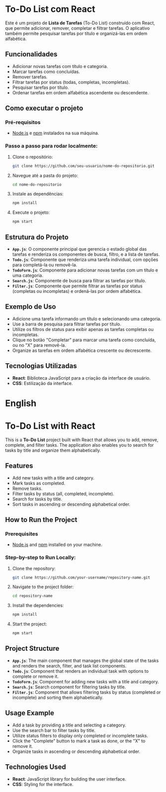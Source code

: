 # To-Do List com React

Este é um projeto de **Lista de Tarefas** (To-Do List) construído com React, que permite adicionar, remover, completar e filtrar tarefas. O aplicativo também permite pesquisar tarefas por título e organizá-las em ordem alfabética.

## Funcionalidades

- Adicionar novas tarefas com título e categoria.
- Marcar tarefas como concluídas.
- Remover tarefas.
- Filtrar tarefas por status (todas, completas, incompletas).
- Pesquisar tarefas por título.
- Ordenar tarefas em ordem alfabética ascendente ou descendente.

## Como executar o projeto

### Pré-requisitos

- [Node.js](https://nodejs.org/) e [npm](https://www.npmjs.com/) instalados na sua máquina.

### Passo a passo para rodar localmente:

1. Clone o repositório:
    ```bash
    git clone https://github.com/seu-usuario/nome-do-repositorio.git
    ```

2. Navegue até a pasta do projeto:
    ```bash
    cd nome-do-repositorio
    ```

3. Instale as dependências:
    ```bash
    npm install
    ```

4. Execute o projeto:
    ```bash
    npm start
    ```

## Estrutura do Projeto

- **`App.js`**: O componente principal que gerencia o estado global das tarefas e renderiza os componentes de busca, filtro, e a lista de tarefas.
- **`Todo.js`**: Componente que renderiza uma tarefa individual, com opções para completá-la ou removê-la.
- **`TodoForm.js`**: Componente para adicionar novas tarefas com um título e uma categoria.
- **`Search.js`**: Componente de busca para filtrar as tarefas por título.
- **`Filter.js`**: Componente que permite filtrar as tarefas por status (completas ou incompletas) e ordená-las por ordem alfabética.

## Exemplo de Uso

- Adicione uma tarefa informando um título e selecionando uma categoria.
- Use a barra de pesquisa para filtrar tarefas por título.
- Utilize os filtros de status para exibir apenas as tarefas completas ou incompletas.
- Clique no botão "Completar" para marcar uma tarefa como concluída, ou no "X" para removê-la.
- Organize as tarefas em ordem alfabética crescente ou decrescente.

## Tecnologias Utilizadas

- **React**: Biblioteca JavaScript para a criação da interface de usuário.
- **CSS**: Estilização da interface.



# English

# To-Do List with React

This is a **To-Do List** project built with React that allows you to add, remove, complete, and filter tasks. The application also enables you to search for tasks by title and organize them alphabetically.

## Features

- Add new tasks with a title and category.
- Mark tasks as completed.
- Remove tasks.
- Filter tasks by status (all, completed, incomplete).
- Search for tasks by title.
- Sort tasks in ascending or descending alphabetical order.

## How to Run the Project

### Prerequisites

- [Node.js](https://nodejs.org/) and [npm](https://www.npmjs.com/) installed on your machine.

### Step-by-step to Run Locally:

1. Clone the repository:
    ```bash
    git clone https://github.com/your-username/repository-name.git
    ```

2. Navigate to the project folder:
    ```bash
    cd repository-name
    ```

3. Install the dependencies:
    ```bash
    npm install
    ```

4. Start the project:
    ```bash
    npm start
    ```

## Project Structure

- **`App.js`**: The main component that manages the global state of the tasks and renders the search, filter, and task list components.
- **`Todo.js`**: Component that renders an individual task with options to complete or remove it.
- **`TodoForm.js`**: Component for adding new tasks with a title and category.
- **`Search.js`**: Search component for filtering tasks by title.
- **`Filter.js`**: Component that allows filtering tasks by status (completed or incomplete) and sorting them alphabetically.

## Usage Example

- Add a task by providing a title and selecting a category.
- Use the search bar to filter tasks by title.
- Utilize status filters to display only completed or incomplete tasks.
- Click the "Complete" button to mark a task as done, or the "X" to remove it.
- Organize tasks in ascending or descending alphabetical order.

## Technologies Used

- **React**: JavaScript library for building the user interface.
- **CSS**: Styling for the interface.


